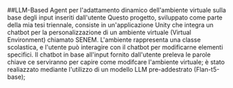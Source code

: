 ##LLM-Based Agent per l'adattamento dinamico dell'ambiente virtuale sulla base degli input inseriti dall'utente
Questo progetto, sviluppato come parte della mia tesi triennale, consiste in un'applicazione Unity che integra un chatbot per la personalizzazione di un ambiente virtuale (Virtual Environment) chiamato SENEM.
L'ambiente rappresenta una classe scolastica, e l'utente può interagire con il chatbot per modificarne elementi specifici.
Il chatbot in base all'input fornito dall'utente preleva le parole chiave ce serviranno per capire come modifcare l'ambiente virtuale; è stato realiazzato mediante l'utilizzo di un modello LLM pre-addestrato (Flan-t5-base); 
